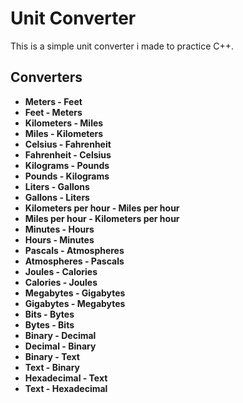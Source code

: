 # Unit Converter

This is a simple unit converter i made to practice C++.

## Converters

- **Meters - Feet**
- **Feet - Meters**
- **Kilometers - Miles**
- **Miles - Kilometers**
- **Celsius - Fahrenheit**
- **Fahrenheit - Celsius**
- **Kilograms - Pounds**
- **Pounds - Kilograms**
- **Liters - Gallons**
- **Gallons - Liters**
- **Kilometers per hour - Miles per hour**
- **Miles per hour - Kilometers per hour**
- **Minutes - Hours**
- **Hours - Minutes**
- **Pascals - Atmospheres**
- **Atmospheres - Pascals**
- **Joules - Calories**
- **Calories - Joules**
- **Megabytes - Gigabytes**
- **Gigabytes - Megabytes**
- **Bits - Bytes**
- **Bytes - Bits**
- **Binary - Decimal**
- **Decimal - Binary**
- **Binary - Text**
- **Text - Binary**
- **Hexadecimal - Text**
- **Text - Hexadecimal**